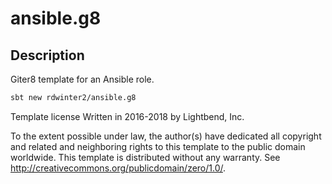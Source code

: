 ansible.g8
==========

## Description

Giter8 template for an Ansible role.

```bash
sbt new rdwinter2/ansible.g8
```

Template license
Written in 2016-2018 by Lightbend, Inc.

To the extent possible under law, the author(s) have dedicated all copyright and related and neighboring rights to this template to the public domain worldwide. This template is distributed without any warranty. See http://creativecommons.org/publicdomain/zero/1.0/.